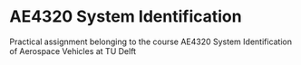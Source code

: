 # AE4320 System Identification
Practical assignment belonging to the course AE4320 System Identification of Aerospace Vehicles at TU Delft

